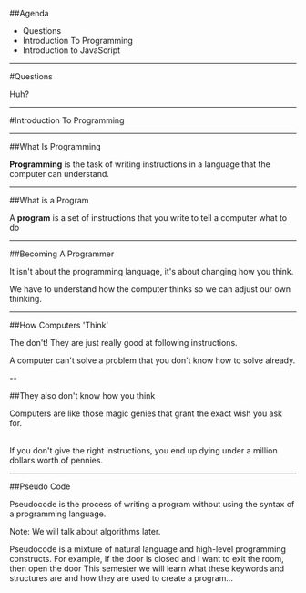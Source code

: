 ##Agenda

* Questions
* Introduction To Programming
* Introduction to JavaScript

---

#Questions

Huh?

---

#Introduction To Programming

---

##What Is Programming

__Programming__ is the task of writing instructions in a language that the computer can understand.

---

##What is a Program

A __program__ is a set of instructions that you write to tell a computer what to do

---

##Becoming A Programmer

It isn't about the programming language, it's about changing how you think.

We have to understand how the computer thinks so we can adjust our own thinking.

---

##How Computers 'Think'

The don't! They are just really good at following instructions.

A computer can't solve a problem that you don't know how to solve already.

--

##They also don't know how you think

Computers are like those magic genies that grant the exact wish you ask for.<br/><br/>

If you don't give the right instructions, you end up dying under a million dollars worth of pennies.

---

##Pseudo Code

Pseudocode is the process of writing a program without using the syntax of a programming language.

Note:
We will talk about algorithms later.

Pseudocode is a mixture of natural language and high-level programming constructs. For example,
If the door is closed and I want to exit the room, then open the door
This semester we will learn what these keywords and structures are and how they are used to create a program…

<!-- ---

![GeneralAssemb.ly](../img/icons/code_along.png)
##Thermostat

---

![GeneralAssemb.ly](../img/icons/exercise_icon_md.png)
##Rock Paper Scissors

---

##What Is JavaScript

* Where does it live?
* What does it do?

---
![GeneralAssemb.ly](../img/icons/code_along.png)
##Color Switcher

---

![GeneralAssemb.ly](../img/icons/code_along.png)
##Traffic Light

---

##Good night!

<img src="../img/unit_1/dancing.gif" width="500px"> -->
